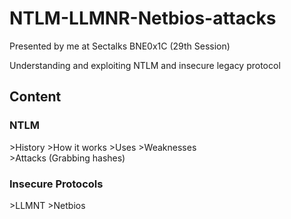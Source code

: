 # NTLM-LLMNR-Netbios-attacks

Presented by me at Sectalks BNE0x1C (29th Session)

Understanding and exploiting NTLM and insecure legacy protocol


## Content


### NTLM
  &gt;History
  &gt;How it works
  &gt;Uses
  &gt;Weaknesses  
  &gt;Attacks (Grabbing hashes)
  
### Insecure Protocols
  &gt;LLMNT
  &gt;Netbios
  
